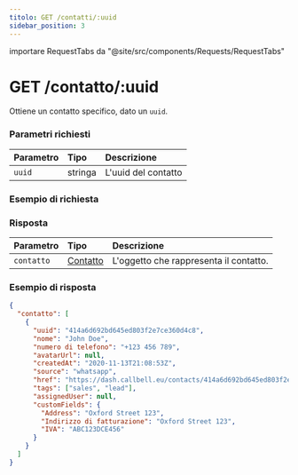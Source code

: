 ```yaml
---
titolo: GET /contatti/:uuid
sidebar_position: 3
---
```


importare RequestTabs da "@site/src/components/Requests/RequestTabs"

# GET /contatto/:uuid

Ottiene un contatto specifico, dato un `uuid`.

### Parametri richiesti

| Parametro | Tipo | Descrizione |
| :-------- | :----- | :---------------------- |
| `uuid` | stringa | L'uuid del contatto |

### Esempio di richiesta

<RichiestaTabs endpoint='contacts_api' request="get_contact" />

### Risposta

| Parametro | Tipo | Descrizione |
| :-------- | :--------------------------------------------- | :----------------------------------- |
| `contatto` | [Contatto](/api/reference/object_types/contatto) | L'oggetto che rappresenta il contatto. |

### Esempio di risposta

```json title=response.json
{
  "contatto": [
    {
      "uuid": "414a6d692bd645ed803f2e7ce360d4c8",
      "nome": "John Doe",
      "numero di telefono": "+123 456 789",
      "avatarUrl": null,
      "createdAt": "2020-11-13T21:08:53Z",
      "source": "whatsapp",
      "href": "https://dash.callbell.eu/contacts/414a6d692bd645ed803f2e7ce360d4c8",
      "tags": ["sales", "lead"],
      "assignedUser": null,
      "customFields": {
        "Address": "Oxford Street 123",
        "Indirizzo di fatturazione": "Oxford Street 123",
        "IVA": "ABC123DCE456"
      }
    }
  ]
}
```

